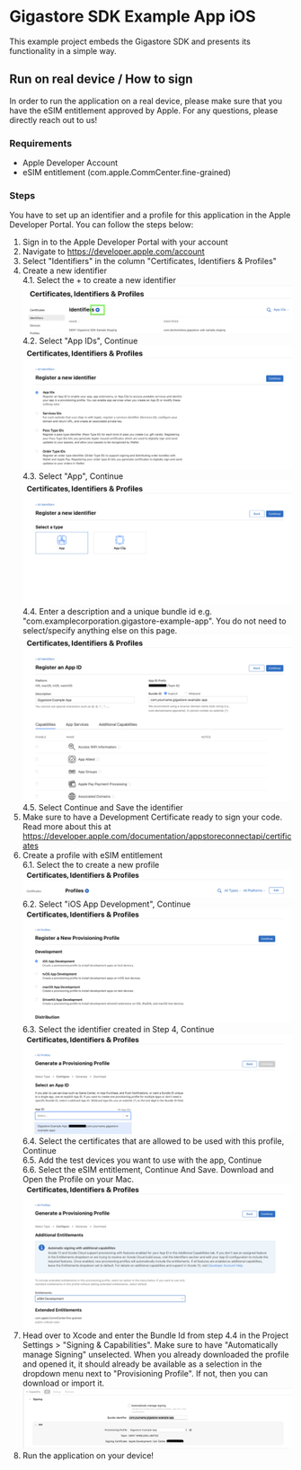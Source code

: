 # Gigastore SDK Example App iOS

This example project embeds the Gigastore SDK and presents its functionality in a simple way.

##  Run on real device / How to sign
In order to run the application on a real device, please make sure that you have the eSIM entitlement approved by Apple. For any questions, please directly reach out to us! 

### Requirements
* Apple Developer Account
* eSIM entitlement (com.apple.CommCenter.fine-grained)

### Steps
You have to set up an identifier and a profile for this application in the Apple Developer Portal. You can follow the steps below:

1. Sign in to the Apple Developer Portal with your account
2. Navigate to https://developer.apple.com/account
3. Select "Identifiers" in the column  "Certificates, Identifiers & Profiles"
4. Create a new identifier  
	4.1. Select the + to create a new identifier  
	 ![Identifier Main Page](Images/identifier.png)  
	4.2. Select "App IDs", Continue  
	 ![Create Identifier Step 1](Images/identifier_create_1.png)
	4.3. Select "App", Continue  
	 ![Create Identifier Step 2](Images/identifier_create_2.png)  
	4.4. Enter a description and a unique bundle id e.g. "com.examplecorporation.gigastore-example-app". You do not need to select/specify anything else on this page.  
	 ![Create Identifier Step 3](Images/identifier_create_3.png)  
	4.5. Select Continue and Save the identifier
5. Make sure to have a Development Certificate ready to sign your code. Read more about this at https://developer.apple.com/documentation/appstoreconnectapi/certificates  
6. Create a profile with eSIM entitlement  
	6.1. Select the  to create a new profile  
	![Profile Main Page](Images/profile.png)  
	6.2. Select "iOS App Development", Continue  
	 ![Create Profile Step 1](Images/profile_create_1.png)  
	6.3. Select the identifier created in Step 4, Continue   
	 ![Create Profile Step 2](Images/profile_create_2.png)  
	6.4. Select the certificates that are allowed to be used with this profile, Continue  
	6.5. Add the test devices you want to use with the app, Continue  
	6.6. Select the eSIM entitlement, Continue And Save. Download and Open the Profile on your Mac.  
	 ![Create Profile Step 3](Images/profile_create_3.png)  
7. Head over to Xcode and enter the Bundle Id from step 4.4 in the Project Settings > "Signing & Capabilities". Make sure to have "Automatically manage Signing" unselected. When you already downloaded the profile and opened it, it should already be available as a selection in the dropdown menu next to "Provisioning Profile". If not, then you can download or import it.  
![Done!](Images/done.png)  
9. Run the application on your device!
